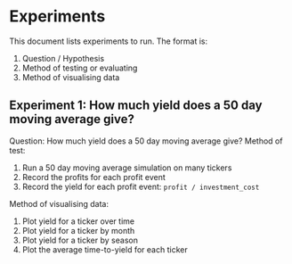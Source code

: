 # Experiments
This document lists experiments to run. The format is: 
1. Question / Hypothesis
2. Method of testing or evaluating
3. Method of visualising data

## Experiment 1: How much yield does a 50 day moving average give?
Question: How much yield does a 50 day moving average give?
Method of test:
1. Run a 50 day moving average simulation on many tickers
2. Record the profits for each profit event
3. Record the yield for each profit event: `profit / investment_cost`

Method of visualising data:
1. Plot yield for a ticker over time
2. Plot yield for a ticker by month
3. Plot yield for a ticker by season
4. Plot the average time-to-yield for each ticker